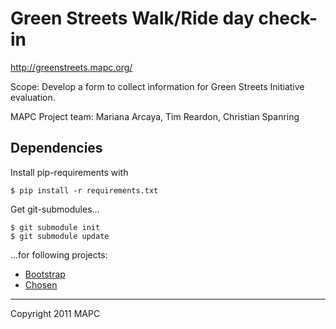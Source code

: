 # Green Streets Walk/Ride day check-in

http://greenstreets.mapc.org/

Scope: Develop a form to collect information for Green Streets Initiative evaluation.

MAPC Project team: Mariana Arcaya, Tim Reardon, Christian Spanring

## Dependencies

Install pip-requirements with

	$ pip install -r requirements.txt

Get git-submodules...

	$ git submodule init
	$ git submodule update

...for following projects:

* [Bootstrap]
* [Chosen]

---

Copyright 2011 MAPC

[Bootstrap]: http://twitter.github.com/bootstrap/
[Chosen]: http://harvesthq.github.com/chosen/